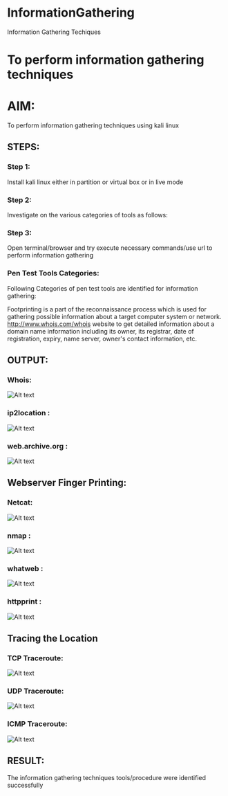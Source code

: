 # InformationGathering
Information Gathering Techiques

# To perform information gathering techniques

# AIM:

To perform information gathering techniques using kali linux 

## STEPS:

### Step 1:

Install kali linux either in partition or virtual box or in live mode

### Step 2:

Investigate on the various categories of tools as follows:

### Step 3:
Open terminal/browser and try execute necessary commands/use url to perform information gathering

### Pen Test Tools Categories:

Following Categories of pen test tools are identified for information gathering:

Footprinting is a part of the reconnaissance process which is used for gathering possible information about a target computer system or network. http://www.whois.com/whois website to get detailed information about a domain name information including its owner, its registrar, date of registration, expiry, name server, owner's contact information, etc.

## OUTPUT:

### Whois:
![Alt text](img/whois.png)
### ip2location :
![Alt text](img/ip2location.png)
### web.archive.org :
![Alt text](img/web.archive.org.png)
## Webserver Finger Printing:
### Netcat:
![Alt text](img/netcat.png)
### nmap :
![Alt text](img/nmap1.png)
### whatweb :
![Alt text](img/whatweb.png)
### httpprint :
![Alt text](img/httpprint.png)
## Tracing the Location
### TCP Traceroute: 
![Alt text](img/traceroute.png)
### UDP Traceroute:
![Alt text](<img/tracerroute -U.png>)
### ICMP Traceroute:
![Alt text](img/sudotacerroute.png)
## RESULT:
The information gathering techniques tools/procedure were  identified successfully
